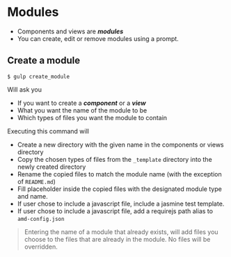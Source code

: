 # Modules

* Components and views are ***modules***
* You can create, edit or remove modules using a prompt.

## Create a module

	$ gulp create_module

Will ask you

* If you want to create a ***component*** or a ***view***
* What you want the name of the module to be
* Which types of files you want the module to contain

Executing this command will

* Create a new directory with the given name in the components or views directory
* Copy the chosen types of files from the `_template` directory into the newly created directory
* Rename the copied files to match the module name (with the exception of `README.md`)
* Fill placeholder inside the copied files with the designated module type and name.
* If user chose to include a javascript file, include a jasmine test template.
* If user chose to include a javascript file, add a requirejs path alias to `amd-config.json`

> Entering the name of a module that already exists, will add files you choose to the
> files that are already in the module. No files will be overridden.